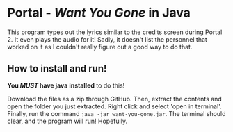 # Portal - *Want You Gone* in Java
This program types out the lyrics similar to the credits screen during Portal 2. It even plays the audio for it! Sadly, it doesn't list the personnel that worked on it as I couldn't really figure out a good way to do that.
## How to install and run!
**You *MUST* have java installed** to do this!  
  
Download the files as a zip through GitHub. Then, extract the contents and open the folder you just extracted. Right click and select 'open in terminal'. Finally, run the command `java -jar want-you-gone.jar`. The terminal should clear, and the program will run! Hopefully.
